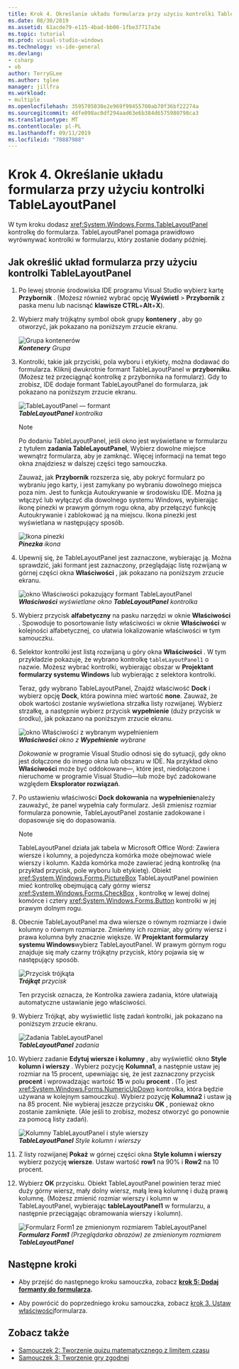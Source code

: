 ```yaml
---
title: Krok 4. Określanie układu formularza przy użyciu kontrolki TableLayoutPanel
ms.date: 08/30/2019
ms.assetid: 61acde79-e115-4bad-bb06-1fbe37717a3e
ms.topic: tutorial
ms.prod: visual-studio-windows
ms.technology: vs-ide-general
ms.devlang:
- csharp
- vb
author: TerryGLee
ms.author: tglee
manager: jillfra
ms.workload:
- multiple
ms.openlocfilehash: 3595705030e2e969f99455700ab70f36bf22274a
ms.sourcegitcommit: 4dfe098ac0df294aad63e6b384d6575980798ca3
ms.translationtype: MT
ms.contentlocale: pl-PL
ms.lasthandoff: 09/11/2019
ms.locfileid: "70887988"
---
```

# <a name="step-4-lay-out-your-form-with-a-tablelayoutpanel-control"></a>Krok 4. Określanie układu formularza przy użyciu kontrolki TableLayoutPanel

W tym kroku dodasz <xref:System.Windows.Forms.TableLayoutPanel> kontrolkę do formularza. TableLayoutPanel pomaga prawidłowo wyrównywać kontrolki w formularzu, który zostanie dodany później.

## <a name="how-to-lay-out-your-form-with-a-tablelayoutpanel-control"></a>Jak określić układ formularza przy użyciu kontrolki TableLayoutPanel

1. Po lewej stronie środowiska IDE programu Visual Studio wybierz kartę **Przybornik** . (Możesz również wybrać opcję **Wyświetl** > **Przybornik** z paska menu lub nacisnąć **klawisze CTRL**+**Alt**+**X**).

1. Wybierz mały trójkątny symbol obok grupy **kontenery** , aby go otworzyć, jak pokazano na poniższym zrzucie ekranu.

     ![Grupa kontenerów](../ide/media/express_toolbox.png)<br>
***Kontenery*** *Grupa*

1. Kontrolki, takie jak przyciski, pola wyboru i etykiety, można dodawać do formularza. Kliknij dwukrotnie formant TableLayoutPanel w **przyborniku**. (Możesz też przeciągnąć kontrolkę z przybornika na formularz). Gdy to zrobisz, IDE dodaje formant TableLayoutPanel do formularza, jak pokazano na poniższym zrzucie ekranu.

     ![TableLayoutPanel — formant](../ide/media/express_formtablelayout.png)<br>
***TableLayoutPanel*** *kontrolka*

    > [!NOTE]
    > Po dodaniu TableLayoutPanel, jeśli okno jest wyświetlane w formularzu z tytułem **zadania TableLayoutPanel**, Wybierz dowolne miejsce wewnątrz formularza, aby je zamknąć. Więcej informacji na temat tego okna znajdziesz w dalszej części tego samouczka.

     Zauważ, jak **Przybornik** rozszerza się, aby pokryć formularz po wybraniu jego karty, i jest zamykany po wybraniu dowolnego miejsca poza nim. Jest to funkcja Autoukrywanie w środowisku IDE. Można ją włączyć lub wyłączyć dla dowolnego systemu Windows, wybierając ikonę pinezki w prawym górnym rogu okna, aby przełączyć funkcję Autoukrywanie i zablokować ją na miejscu. Ikona pinezki jest wyświetlana w następujący sposób.

     ![Ikona pinezki](../ide/media/express_pushpintoolbox.png)<br>
***Pinezka*** *ikona*

1. Upewnij się, że TableLayoutPanel jest zaznaczone, wybierając ją. Można sprawdzić, jaki formant jest zaznaczony, przeglądając listę rozwijaną w górnej części okna **Właściwości** , jak pokazano na poniższym zrzucie ekranu.

     ![okno Właściwości pokazujący formant TableLayoutPanel](../ide/media/express_controlspropwin.png)<br>
***Właściwości*** *wyświetlane okno* ***TableLayoutPanel*** *kontrolka*

1. Wybierz przycisk **alfabetyczny** na pasku narzędzi w oknie **Właściwości** . Spowoduje to posortowanie listy właściwości w oknie **Właściwości** w kolejności alfabetycznej, co ułatwia lokalizowanie właściwości w tym samouczku.

1. Selektor kontrolki jest listą rozwijaną u góry okna **Właściwości** . W tym przykładzie pokazuje, że wybrano kontrolkę `tableLayoutPanel1` o nazwie. Możesz wybrać kontrolki, wybierając obszar w **Projektant formularzy systemu Windows** lub wybierając z selektora kontrolki.

   Teraz, gdy wybrano TableLayoutPanel, Znajdź właściwość **Dock** i wybierz opcję **Dock**, która powinna mieć wartość **none**. Zauważ, że obok wartości zostanie wyświetlona strzałka listy rozwijanej. Wybierz strzałkę, a następnie wybierz przycisk **wypełnienie** (duży przycisk w środku), jak pokazano na poniższym zrzucie ekranu.

     ![okno Właściwości z wybranym wypełnieniem](../ide/media/express_docktable.png)<br>
***Właściwości*** *okno z* ***Wypełnienie*** *wybrane*

     *Dokowanie* w programie Visual Studio odnosi się do sytuacji, gdy okno jest dołączone do innego okna lub obszaru w IDE. Na przykład okno **Właściwości** może być oddokowane&mdash;, które jest, niedołączone i nieruchome w programie Visual Studio&mdash;lub może być zadokowane względem **Eksplorator rozwiązań**.

1. Po ustawieniu właściwości **Dock dokowania** na **wypełnienie**należy zauważyć, że panel wypełnia cały formularz. Jeśli zmienisz rozmiar formularza ponownie, TableLayoutPanel zostanie zadokowane i dopasowuje się do dopasowania.

    > [!NOTE]
    > TableLayoutPanel działa jak tabela w Microsoft Office Word: Zawiera wiersze i kolumny, a pojedyncza komórka może obejmować wiele wierszy i kolumn. Każda komórka może zawierać jedną kontrolkę (na przykład przycisk, pole wyboru lub etykietę). Obiekt <xref:System.Windows.Forms.PictureBox> TableLayoutPanel powinien mieć kontrolkę obejmującą cały górny wiersz <xref:System.Windows.Forms.CheckBox> , kontrolkę w lewej dolnej komórce i cztery <xref:System.Windows.Forms.Button> kontrolki w jej prawym dolnym rogu.

1. Obecnie TableLayoutPanel ma dwa wiersze o równym rozmiarze i dwie kolumny o równym rozmiarze. Zmieńmy ich rozmiar, aby górny wiersz i prawa kolumna były znacznie większe. W **Projektant formularzy systemu Windows**wybierz TableLayoutPanel. W prawym górnym rogu znajduje się mały czarny trójkątny przycisk, który pojawia się w następujący sposób.

     ![Przycisk trójkąta](../ide/media/express_iconblacktriangle.gif)<br>
***Trójkąt*** *przycisk*

     Ten przycisk oznacza, że Kontrolka zawiera zadania, które ułatwiają automatyczne ustawianie jego właściwości.

1. Wybierz Trójkąt, aby wyświetlić listę zadań kontrolki, jak pokazano na poniższym zrzucie ekranu.

     ![Zadania TableLayoutPanel](../ide/media/express_tablepanel.png)<br>
***TableLayoutPanel*** *zadania*

1. Wybierz zadanie **Edytuj wiersze i kolumny** , aby wyświetlić okno **Style kolumn i wierszy** . Wybierz pozycję **Kolumna1**, a następnie ustaw jej rozmiar na 15 procent, upewniając się, że jest zaznaczony przycisk **procent** i wprowadzając wartość **15** w polu **procent** . (To jest <xref:System.Windows.Forms.NumericUpDown> kontrolka, która będzie używana w kolejnym samouczku). Wybierz pozycję **Kolumna2** i ustaw ją na 85 procent. Nie wybieraj jeszcze przycisku **OK** , ponieważ okno zostanie zamknięte. (Ale jeśli to zrobisz, możesz otworzyć go ponownie za pomocą listy zadań).

     ![Kolumny TableLayoutPanel i style wierszy](../ide/media/vs_tablelayoutpanel_setup.png)<br>
***TableLayoutPanel*** *Style kolumn i wierszy*

1. Z listy rozwijanej **Pokaż** w górnej części okna **Style kolumn i wierszy** wybierz pozycję **wiersze**. Ustaw wartość **row1** na 90% i **Row2** na 10 procent.

1. Wybierz **OK** przycisku. Obiekt TableLayoutPanel powinien teraz mieć duży górny wiersz, mały dolny wiersz, małą lewą kolumnę i dużą prawą kolumnę. (Możesz zmienić rozmiar wierszy i kolumn w TableLayoutPanel, wybierając **tableLayoutPanel1** w formularzu, a następnie przeciągając obramowania wierszy i kolumn).

     ![Formularz Form1 ze zmienionym rozmiarem TableLayoutPanel](../ide/media/vs_formafterlayoutpanel.png)<br>
***Formularz Form1*** *(Przeglądarka obrazów) ze zmienionym rozmiarem* ***TableLayoutPanel***

## <a name="next-steps"></a>Następne kroki

* Aby przejść do następnego kroku samouczka, zobacz  **[krok 5: Dodaj formanty do formularza](../ide/step-5-add-controls-to-your-form.md).**

* Aby powrócić do poprzedniego kroku samouczka, zobacz [krok 3. Ustaw właściwości](../ide/step-3-set-your-form-properties.md)formularza.

## <a name="see-also"></a>Zobacz także

* [Samouczek 2: Tworzenie quizu matematycznego z limitem czasu](tutorial-2-create-a-timed-math-quiz.md)
* [Samouczek 3: Tworzenie gry zgodnej](tutorial-3-create-a-matching-game.md)
